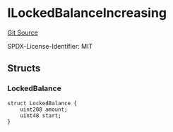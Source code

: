 # ILockedBalanceIncreasing
[Git Source](https://github.com/aragon/ve-governance/blob/d1db1e959d76056114cf52b0b8a3ff8311778151/src/escrow/increasing/interfaces/IVotingEscrowIncreasing.sol)

SPDX-License-Identifier: MIT


## Structs
### LockedBalance

```solidity
struct LockedBalance {
    uint208 amount;
    uint48 start;
}
```

